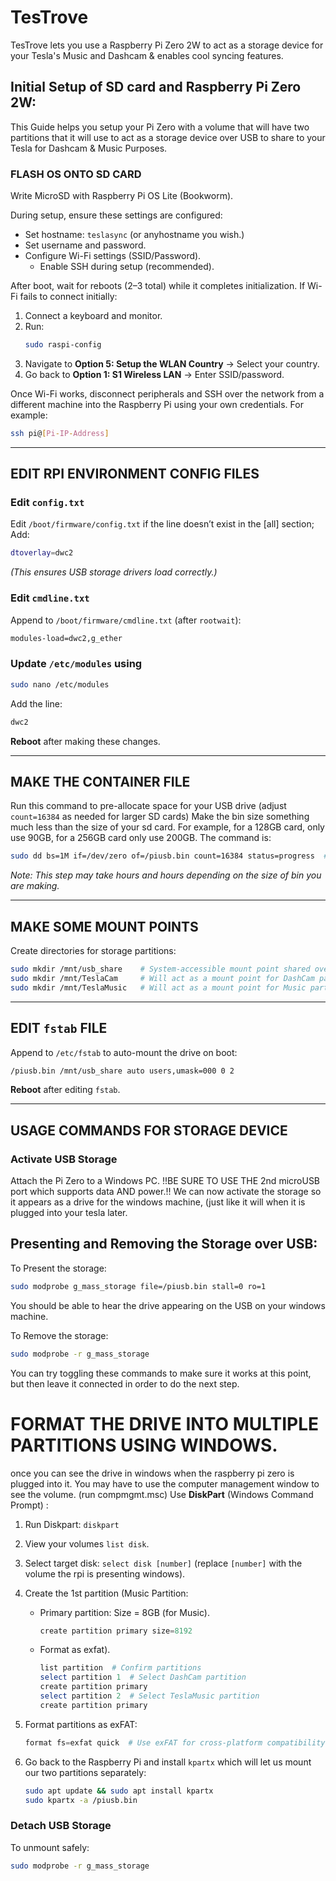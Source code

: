 # TesTrove
TesTrove lets you use a Raspberry Pi Zero 2W to act as a storage device for your Tesla's Music and Dashcam &amp; enables cool syncing features.

## Initial Setup of SD card and Raspberry Pi Zero 2W:
This Guide helps you setup your Pi Zero with a volume that will have two partitions that it will use to act as a storage device over USB to share to your Tesla for Dashcam & Music Purposes. 

### FLASH OS ONTO SD CARD

Write MicroSD with Raspberry Pi OS Lite (Bookworm).

During setup, ensure these settings are configured:

- Set hostname: `teslasync` (or anyhostname you wish.)
- Set username and password.
- Configure Wi-Fi settings (SSID/Password).
  - Enable SSH during setup (recommended).

After boot, wait for reboots (2–3 total) while it completes initialization. If Wi-Fi fails to connect initially:
1. Connect a keyboard and monitor.
2. Run:
   ```bash
   sudo raspi-config
   ```
3. Navigate to **Option 5: Setup the WLAN Country** → Select your country.
4. Go back to **Option 1: S1 Wireless LAN** → Enter SSID/password.

Once Wi-Fi works, disconnect peripherals and SSH over the network from a different machine into the Raspberry Pi using your own credentials. For example:
```bash
ssh pi@[Pi-IP-Address]
```

---

## EDIT RPI ENVIRONMENT CONFIG FILES

### Edit `config.txt`
Edit `/boot/firmware/config.txt` if the line doesn’t exist in the [all] section; Add:

```bash
dtoverlay=dwc2
```
*(This ensures USB storage drivers load correctly.)*

### Edit `cmdline.txt`
Append to `/boot/firmware/cmdline.txt` (after `rootwait`):

```bash
modules-load=dwc2,g_ether
```

### Update `/etc/modules` using 
```bash
sudo nano /etc/modules
```
Add the line:

```bash
dwc2
```

**Reboot** after making these changes.

---

## MAKE THE CONTAINER FILE

Run this command to pre-allocate space for your USB drive (adjust `count=16384` as needed for larger SD cards)
Make the bin size something much less than the size of your sd card. For example, for a 128GB card, only use 90GB, for a 256GB card only use 200GB. The command is:

```bash
sudo dd bs=1M if=/dev/zero of=/piusb.bin count=16384 status=progress  # 16GB = 16384 × 1MB
```
*Note: This step may take hours and hours depending on the size of bin you are making.*

---

## MAKE SOME MOUNT POINTS

Create directories for storage partitions:

```bash
sudo mkdir /mnt/usb_share    # System-accessible mount point shared over usb
sudo mkdir /mnt/TeslaCam     # Will act as a mount point for DashCam partition
sudo mkdir /mnt/TeslaMusic   # Will act as a mount point for Music partition
```

---

## EDIT `fstab` FILE

Append to `/etc/fstab` to auto-mount the drive on boot:

```bash
/piusb.bin /mnt/usb_share auto users,umask=000 0 2
```

**Reboot** after editing `fstab`.

---

## USAGE COMMANDS FOR STORAGE DEVICE

### Activate USB Storage
Attach the Pi Zero to a Windows PC. !!BE SURE TO USE THE 2nd microUSB port which supports data AND power.!! We can now activate the storage so it appears as a drive for the windows machine, (just like it will when it is plugged into your tesla later.

## Presenting and Removing the Storage over USB:

To Present the storage:

```bash
sudo modprobe g_mass_storage file=/piusb.bin stall=0 ro=1
```
You should be able to hear the drive appearing on the USB on your windows machine.

To Remove the storage:

```bash
sudo modprobe -r g_mass_storage
```

You can try toggling these commands to make sure it works at this point, but then leave it connected in order to do the next step.

# FORMAT THE DRIVE INTO MULTIPLE PARTITIONS USING WINDOWS.
once you can see the drive in windows when the raspberry pi zero is plugged into it.
You may have to use the computer management window to see the volume. (run compmgmt.msc)
Use **DiskPart** (Windows Command Prompt) :


1. Run Diskpart: `diskpart`
2.  View your volumes `list disk`.
3. Select target disk: `select disk [number]` (replace `[number]` with the volume the rpi is presenting windows).
4. Create the 1st partition (Music Partition:
   - Primary partition: Size = 8GB (for Music).
     ```powershell
     create partition primary size=8192
     ```
   - Format as exfat).
     ```powershell
     list partition  # Confirm partitions
     select partition 1  # Select DashCam partition
     create partition primary
     select partition 2  # Select TeslaMusic partition
     create partition primary
     ```
5. Format partitions as exFAT:
   ```powershell
   format fs=exfat quick  # Use exFAT for cross-platform compatibility
   ```

6. Go back to the Raspberry Pi and install `kpartx` which will let us mount our two partitions separately:
   ```bash
   sudo apt update && sudo apt install kpartx
   sudo kpartx -a /piusb.bin
   ```

### Detach USB Storage
To unmount safely:

```bash
sudo modprobe -r g_mass_storage
```
